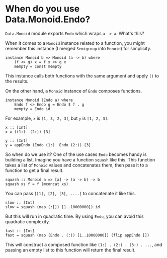 # When do you use Data.Monoid.Endo?

`Data.Monoid` module exports `Endo` which wraps `a -> a`. What's this?

When it comes to a `Monoid` instance related to a function, you might remember this instance (I merged `Semigroup` into `Monoid`) for simplicity.

```
instance Monoid b => Monoid (a -> b) where
    (f <> g) x = f x <> g x
    mempty = const mempty
```

This instance calls both functions with the same argument and apply `()` to the results.

On the other hand, a `Monoid` instance of `Endo` composes functions.

```
instance Monoid (Endo a) where
    Endo f <> Endo g = Endo $ f . g
    mempty = Endo id
```

For example, `x` is `[1, 3, 2, 3]`, but `y` is `[1, 2, 3]`.

```
x :: [Int]
x = ((1:)  (2:)) [3]

y :: [Int]
y = appEndo (Endo (1:)  Endo (2:)) [3]
```

So when do we use it? One of the use cases `Endo` becomes handy is building a list. Imagine you have a function `squash` like this. This function takes a list of `Monoid` values and concatenates them, then pass it to a function to get a final result.

```
squash :: Monoid a => [a] -> (a -> b) -> b
squash xs f = f (mconcat xs)
```

You can pass `[[1], [2], [3], ....]` to concatenate it like this.

```
slow :: [Int]
slow = squash (map (:[]) [1..10000000]) id
```

But this will run in quadratic time. By using `Endo`, you can avoid this quadratic complexity.

```
fast :: [Int]
fast = squash (map (Endo . (:)) [1..10000000]) (flip appEndo [])
```

This will construct a composed function like `(1:) . (2:) . (3:) . ...`, and passing an empty list to this function will return the final result.

